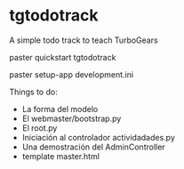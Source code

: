 tgtodotrack
===========

A simple todo track to teach TurboGears

paster quickstart tgtodotrack

paster setup-app development.ini

Things to do:

- La forma del modelo
- El webmaster/bootstrap.py
- El root.py
- Iniciación al controlador actividadades.py
- Una demostración del AdminController
- template master.html 

